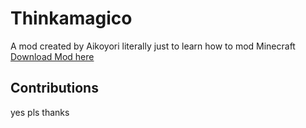 # Thinkamagico
A mod created by Aikoyori literally just to learn how to mod Minecraft
[Download Mod here](https://www.curseforge.com/minecraft/mc-mods/thinkamagico)
## Contributions
yes pls thanks